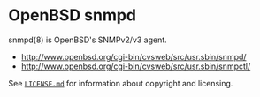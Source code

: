 OpenBSD snmpd
=============

snmpd(8) is OpenBSD's SNMPv2/v3 agent.

* http://www.openbsd.org/cgi-bin/cvsweb/src/usr.sbin/snmpd/
* http://www.openbsd.org/cgi-bin/cvsweb/src/usr.sbin/snmpctl/

See [`LICENSE.md`](https://github.com/reyk/snmpd/blob/master/LICENSE.md)
for information about copyright and licensing.
